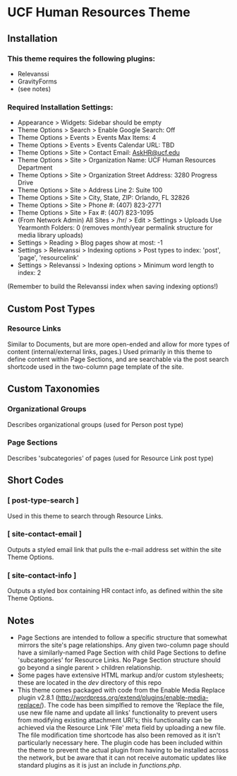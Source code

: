 # UCF Human Resources Theme

## Installation

### This theme requires the following plugins:
* Relevanssi
* GravityForms
* (see notes)

### Required Installation Settings:
* Appearance > Widgets: 							  Sidebar should be empty
* Theme Options > Search > Enable Google Search:	  Off
* Theme Options > Events > Events Max Items:          4
* Theme Options > Events > Events Calendar URL:       TBD
* Theme Options > Site > Contact Email:               AskHR@ucf.edu
* Theme Options > Site > Organization Name:           UCF Human Resources Department
* Theme Options > Site > Organization Street Address: 3280 Progress Drive
* Theme Options > Site > Address Line 2:              Suite 100
* Theme Options > Site > City, State, ZIP:            Orlando, FL 32826
* Theme Options > Site > Phone #:                     (407) 823-2771
* Theme Options > Site > Fax #:                       (407) 823-1095
* (From Network Admin) All Sites > /hr/ > Edit > Settings > Uploads Use Yearmonth Folders: 0 (removes month/year permalink structure for media library uploads)
* Settings > Reading > Blog pages show at most: 	  -1
* Settings > Relevanssi > Indexing options > Post types to index: 'post', 'page', 'resourcelink'
* Settings > Relevanssi > Indexing options > Minimum word length to index: 2

(Remember to build the Relevanssi index when saving indexing options!)

## Custom Post Types

### Resource Links
Similar to Documents, but are more open-ended and allow for more types of content (internal/external links, pages.)  Used primarily in this theme to define content within Page Sections, and are searchable via the post search shortcode used in the two-column page template of the site.

## Custom Taxonomies

### Organizational Groups
Describes organizational groups (used for Person post type)

### Page Sections
Describes 'subcategories' of pages (used for Resource Link post type)

## Short Codes

### [ post-type-search ]
Used in this theme to search through Resource Links.

### [ site-contact-email ]
Outputs a styled email link that pulls the e-mail address set within the site Theme Options.

### [ site-contact-info ]
Outputs a styled box containing HR contact info, as defined within the site Theme Options.

## Notes

* Page Sections are intended to follow a specific structure that somewhat mirrors the site's page relationships.  Any given two-column page should have a similarly-named Page Section with child Page Sections to define 'subcategories' for Resource Links.  No Page Section structure should go beyond a single parent > children relationship.
* Some pages have extensive HTML markup and/or custom stylesheets; these are located in the *dev* directory of this repo
* This theme comes packaged with code from the Enable Media Replace plugin v2.8.1 (http://wordpress.org/extend/plugins/enable-media-replace/).  The code has been simplfied to remove the 'Replace the file, use new file name and update all links' functionality to prevent users from modifying existing attachment URI's; this functionality can be achieved via the Resource Link 'File' meta field by uploading a new file.  The file modification time shortcode has also been removed as it isn't particularly necessary here.  The plugin code has been included within the theme to prevent the actual plugin from having to be installed across the network, but be aware that it can not receive automatic updates like standard plugins as it is just an include in *functions.php*.